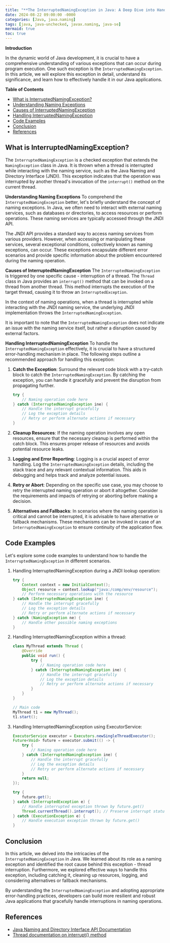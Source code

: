 ```yaml
---
title: "**The InterruptedNamingException in Java: A Deep Dive into Handling Naming Issues**"
date: 2024-08-22 09:00:00 -0000
categories: [Java, java.naming]
tags: [java, java-unchecked, javax.naming, java-se]
mermaid: true
toc: true
---
```



**Introduction**

In the dynamic world of Java development, it is crucial to have a comprehensive understanding of various exceptions that can occur during program execution. One such exception is the `InterruptedNamingException`. In this article, we will explore this exception in detail, understand its significance, and learn how to effectively handle it in our Java applications.

**Table of Contents**
- [What is InterruptedNamingException?](#what-is-interruptednamingexception)
- [Understanding Naming Exceptions](#understanding-naming-exceptions)
- [Causes of InterruptedNamingException](#causes-of-interruptednamingexception)
- [Handling InterruptedNamingException](#handling-interruptednamingexception)
- [Code Examples](#code-examples)
- [Conclusion](#conclusion)
- [References](#references)

## **What is InterruptedNamingException?**
The `InterruptedNamingException` is a checked exception that extends the `NamingException` class in Java. It is thrown when a thread is interrupted while interacting with the naming service, such as the Java Naming and Directory Interface (JNDI). This exception indicates that the operation was interrupted by another thread's invocation of the `interrupt()` method on the current thread.

**Understanding Naming Exceptions**
To comprehend the `InterruptedNamingException` better, let's briefly understand the concept of naming exceptions. In Java, we often need to interact with external naming services, such as databases or directories, to access resources or perform operations. These naming services are typically accessed through the JNDI API.

The JNDI API provides a standard way to access naming services from various providers. However, when accessing or manipulating these services, several exceptional conditions, collectively known as naming exceptions, can occur. These exceptions encapsulate different error scenarios and provide specific information about the problem encountered during the naming operation.

**Causes of InterruptedNamingException**
The `InterruptedNamingException` is triggered by one specific cause - interruption of a thread. The `Thread` class in Java provides an `interrupt()` method that can be invoked on a thread from another thread. This method interrupts the execution of the target thread, causing it to throw an `InterruptedException`.

In the context of naming operations, when a thread is interrupted while interacting with the JNDI naming service, the underlying JNDI implementation throws the `InterruptedNamingException`.

It is important to note that the `InterruptedNamingException` does not indicate an issue with the naming service itself, but rather a disruption caused by external factors.

**Handling InterruptedNamingException**
To handle the `InterruptedNamingException` effectively, it is crucial to have a structured error-handling mechanism in place. The following steps outline a recommended approach for handling this exception:

1. **Catch the Exception**: Surround the relevant code block with a try-catch block to catch the `InterruptedNamingException`. By catching the exception, you can handle it gracefully and prevent the disruption from propagating further.

   ```java
   try {
       // Naming operation code here
   } catch (InterruptedNamingException ine) {
       // Handle the interrupt gracefully
       // Log the exception details
       // Retry or perform alternate actions if necessary
   }
   ```

2. **Cleanup Resources**: If the naming operation involves any open resources, ensure that the necessary cleanup is performed within the catch block. This ensures proper release of resources and avoids potential resource leaks.

3. **Logging and Error Reporting**: Logging is a crucial aspect of error handling. Log the `InterruptedNamingException` details, including the stack trace and any relevant contextual information. This aids in debugging and helps track and analyze potential issues.

4. **Retry or Abort**: Depending on the specific use case, you may choose to retry the interrupted naming operation or abort it altogether. Consider the requirements and impacts of retrying or aborting before making a decision.

5. **Alternatives and Fallbacks**: In scenarios where the naming operation is critical and cannot be interrupted, it is advisable to have alternative or fallback mechanisms. These mechanisms can be invoked in case of an `InterruptedNamingException` to ensure continuity of the application flow.

## **Code Examples**
Let's explore some code examples to understand how to handle the `InterruptedNamingException` in different scenarios.

1. Handling InterruptedNamingException during a JNDI lookup operation:

   ```java
   try {
       Context context = new InitialContext();
       Object resource = context.lookup("java:/comp/env/resource");
       // Perform necessary operations with the resource
   } catch (InterruptedNamingException ine) {
       // Handle the interrupt gracefully
       // Log the exception details
       // Retry or perform alternate actions if necessary
   } catch (NamingException ne) {
       // Handle other possible naming exceptions
   }
   ```

2. Handling InterruptedNamingException within a thread:

   ```java
   class MyThread extends Thread {
       @Override
       public void run() {
           try {
               // Naming operation code here
           } catch (InterruptedNamingException ine) {
               // Handle the interrupt gracefully
               // Log the exception details
               // Retry or perform alternate actions if necessary
           }
       }
   }

   // Main code
   MyThread t1 = new MyThread();
   t1.start();
   ```

3. Handling InterruptedNamingException using ExecutorService:

   ```java
   ExecutorService executor = Executors.newSingleThreadExecutor();
   Future<Void> future = executor.submit(() -> {
       try {
           // Naming operation code here
       } catch (InterruptedNamingException ine) {
           // Handle the interrupt gracefully
           // Log the exception details
           // Retry or perform alternate actions if necessary
       }
       return null;
   });

   try {
       future.get();
   } catch (InterruptedException e) {
       // Handle interrupted exception thrown by future.get()
       Thread.currentThread().interrupt(); // Preserve interrupt status
   } catch (ExecutionException e) {
       // Handle execution exception thrown by future.get()
   }
   ```

## **Conclusion**
In this article, we delved into the intricacies of the `InterruptedNamingException` in Java. We learned about its role as a naming exception and identified the root cause behind this exception - thread interruption. Furthermore, we explored effective ways to handle this exception, including catching it, cleaning up resources, logging, and considering alternatives or fallback mechanisms.

By understanding the `InterruptedNamingException` and adopting appropriate error-handling practices, developers can build more resilient and robust Java applications that gracefully handle interruptions in naming operations.

## **References**
- [Java Naming and Directory Interface API Documentation](https://docs.oracle.com/javase/8/docs/technotes/guides/jndi/index.html)
- [Thread documentation on interrupt() method](https://docs.oracle.com/en/java/javase/11/docs/api/java.base/java/lang/Thread.html#interrupt())